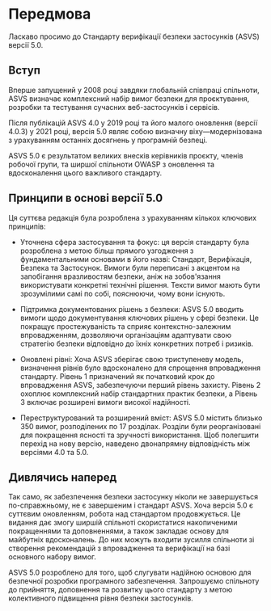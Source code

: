 # Передмова

Ласкаво просимо до Стандарту верифікації безпеки застосунків (ASVS) версії 5.0.

## Вступ

Вперше запущений у 2008 році завдяки глобальній співпраці спільноти, ASVS визначає комплексний набір вимог безпеки для проєктування, розробки та тестування сучасних веб-застосунків і сервісів.

Після публікацій ASVS 4.0 у 2019 році та його малого оновлення (версії 4.0.3) у 2021 році, версія 5.0 являє собою визначну віху—модернізована з урахуванням останніх досягнень у програмній безпеці.

ASVS 5.0 є результатом великих внесків керівників проєкту, членів робочої групи, та ширшої спільноти OWASP з оновлення та вдосконалення цього важливого стандарту.

## Принципи в основі версії 5.0

Ця суттєва редакція була розроблена з урахуванням кількох ключових принципів:

* Уточнена сфера застосування та фокус: ця версія стандарту була розроблена з метою більш прямого узгодження з фундаментальними основами в його назві: Стандарт, Верифікація, Безпека та Застосунок. Вимоги були переписані з акцентом на запобігання вразливостям безпеки, аніж на зобов'язання використувати конкретні технічні рішення. Тексти вимог мають бути зрозумілими самі по собі, пояснюючи, чому вони існують.

* Підтримка документованих рішень з безпеки: ASVS 5.0 вводить вимоги щодо документування ключових рішень у сфері безпеки. Це покращує простежуваність та сприяє контекстно-залежним впровадженням, дозволяючи організаціям адаптувати свою стратегію безпеки відповідно до їхніх конкретних потреб і ризиків.

* Оновлені рівні: Хоча ASVS зберігає свою триступеневу модель, визначення рівнів було вдосконалено для спрощення впровадження стандарту. Рівень 1 призначений як початковий крок до впровадження ASVS, забезпечуючи перший рівень захисту. Рівень 2 охоплює комплексний набір стандартних практик безпеки, а Рівень 3 включає розширені вимоги високої надійності.

* Переструктурований та розширений вміст: ASVS 5.0 містить близько 350 вимог, розподілених по 17 розділах. Розділи були реорганізовані для покращення ясності та зручності використання. Щоб полегшити перехід на нову версію, наведено двонапрямну відповідність між версіями 4.0 та 5.0.

## Дивлячись наперед

Так само, як забезпечення безпеки застосунку ніколи не завершується по-справжньому, не є завершеним і стандарт ASVS. Хоча версія 5.0 є суттєвим оновленням, робота над стандартом продовжується. Це видання дає змогу ширшій спільноті скористатися накопиченими покращеннями та доповненнями, а також закладає основу для майбутніх вдосконалень. До них можуть входити зусилля спільноти зі створення рекомендацій з впровадження та верифікації на базі основного набору вимог.

ASVS 5.0 розроблено для того, щоб слугувати надійною основою для безпечної розробки програмного забезпечення. Запрошуємо спільноту до прийняття, доповнення та розвитку цього стандарту з метою колективного підвищення рівня безпеки застосунків.
